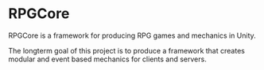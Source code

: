 # RPGCore

RPGCore is a framework for producing RPG games and mechanics in Unity.

The longterm goal of this project is to produce a framework that creates modular and event based mechanics for clients and servers.

